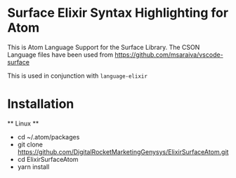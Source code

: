 # Surface Elixir Syntax Highlighting for Atom

This is Atom Language Support for the Surface Library. The CSON Language files have been used from https://github.com/msaraiva/vscode-surface

This is used in conjunction with `language-elixir`


# Installation
** Linux **
- cd ~/.atom/packages
- git clone https://github.com/DigitalRocketMarketingGenysys/ElixirSurfaceAtom.git
- cd ElixirSurfaceAtom
- yarn install

